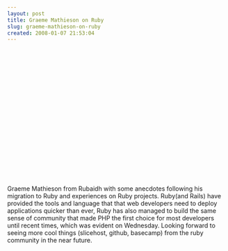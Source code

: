 ```yaml
---
layout: post
title: Graeme Mathieson on Ruby
slug: graeme-mathieson-on-ruby
created: 2008-01-07 21:53:04
---
```


<object classid="clsid:d27cdb6e-ae6d-11cf-96b8-444553540000" width="400" height="300" codebase="http://download.macromedia.com/pub/shockwave/cabs/flash/swflash.cab#version=6,0,40,0"><param name="allowfullscreen" value="true" /><param name="allowscriptaccess" value="always" /><param name="src" value="http://vimeo.com/moogaloop.swf?clip_id=2880527&server=vimeo.com&show_title=1&show_byline=1&show_portrait=0&color=&fullscreen=1" /><embed type="application/x-shockwave-flash" width="400" height="300" src="http://vimeo.com/moogaloop.swf?clip_id=2880527&server=vimeo.com&show_title=1&show_byline=1&show_portrait=0&color=&fullscreen=1" allowscriptaccess="always" allowfullscreen="true"></embed></object>

Graeme Mathieson from Rubaidh with some anecdotes following his migration to Ruby and experiences on Ruby projects. Ruby(and Rails) have provided the tools and language that that web developers need to deploy applications quicker than ever, Ruby has also managed to build the same sense of community that made PHP the first choice for most developers until recent times, which was evident on Wednesday. Looking forward to seeing more cool things (slicehost, github, basecamp) from the ruby community in the near future.